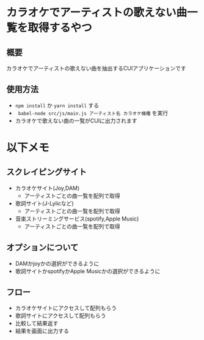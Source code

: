 # カラオケでアーティストの歌えない曲一覧を取得するやつ

## 概要
カラオケでアーティストの歌えない曲を抽出するCUIアプリケーションです

## 使用方法

- `npm install` か `yarn install` する 
- ` babel-node src/js/main.js アーティスト名 カラオケ機種` を実行
- カラオケで歌えない曲の一覧がCUIに出力されます

# 以下メモ

## スクレイピングサイト
  
- カラオケサイト(Joy,DAM)
  - アーティストごとの曲一覧を配列で取得 
- 歌詞サイト(J-Lylicなど)
  - アーティストごとの曲一覧を配列で取得 
- 音楽ストリーミングサービス(spotify,Apple Music)
  - アーティストごとの曲一覧を配列で取得 

## オプションについて

- DAMかjoyかの選択ができるように
- 歌詞サイトかspotifyかApple Musicかの選択ができるように

## フロー

- カラオケサイトにアクセスして配列もらう
- 歌詞サイトにアクセスして配列もらう
- 比較して結果返す
- 結果を画面に出力する